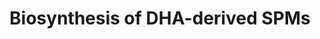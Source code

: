 ---
annotations:
- id: PW:0001137
  parent: classic metabolic pathway
  type: Pathway Ontology
  value: unsaturated fatty acid biosynthetic pathway
authors:
- ReactomeTeam
- DeSl
- Marvin M2
description: Docosahexaenoic acid (DHA), a major Ï‰-3 polyunsaturated fatty acid (PUFA)
  found in fish oil is the source of D-series resolvins (RvDs), one of the specialized
  proresolving mediators (SPMs) that show potent anti-inflammatory and pro-resolving
  actions (Molfino et al. 2017). The biosynthesis of RvDs occurs mainly during the
  process of inflammation when endothelial cells interact with leukocytes. Dietary
  DHA circulates in plasma or is present in cellular membranes as it can easily integrate
  into membranes. On injury or infection, DHA moves with edema into the tissue sites
  of acute inflammation where it is converted to exudate RvDs to interact with local
  immune cells (Kasuga et al. 2008). The initial transformation of DHA by aspirin-acetylated
  cyclooxygenase-2 or cyclooxygenase-mediated catalysis can produce stereospecific
  D-resolvins (18(R)- or 18(S)-RvDs respectively). Combinations of oxidation, reduction
  and hydrolysis reactions determine the type of D-resolvin formed (RvD1-6) (Serhan
  et al. 2002, Serhan & Petasis 2011, Serhan et al. 2014).   View original pathway
  at [http://www.reactome.org/PathwayBrowser/#DIAGRAM=9018677 Reactome].
last-edited: 2021-01-25
organisms:
- Homo sapiens
redirect_from:
- /index.php/Pathway:WP4439
- /instance/WP4439
revision: null
schema-jsonld:
- '@context': https://schema.org/
  '@id': https://wikipathways.github.io/pathways/WP4439.html
  '@type': Dataset
  creator:
    '@type': Organization
    name: WikiPathways
  description: Docosahexaenoic acid (DHA), a major Ï‰-3 polyunsaturated fatty acid
    (PUFA) found in fish oil is the source of D-series resolvins (RvDs), one of the
    specialized proresolving mediators (SPMs) that show potent anti-inflammatory and
    pro-resolving actions (Molfino et al. 2017). The biosynthesis of RvDs occurs mainly
    during the process of inflammation when endothelial cells interact with leukocytes.
    Dietary DHA circulates in plasma or is present in cellular membranes as it can
    easily integrate into membranes. On injury or infection, DHA moves with edema
    into the tissue sites of acute inflammation where it is converted to exudate RvDs
    to interact with local immune cells (Kasuga et al. 2008). The initial transformation
    of DHA by aspirin-acetylated cyclooxygenase-2 or cyclooxygenase-mediated catalysis
    can produce stereospecific D-resolvins (18(R)- or 18(S)-RvDs respectively). Combinations
    of oxidation, reduction and hydrolysis reactions determine the type of D-resolvin
    formed (RvD1-6) (Serhan et al. 2002, Serhan & Petasis 2011, Serhan et al. 2014).   View
    original pathway at [http://www.reactome.org/PathwayBrowser/#DIAGRAM=9018677 Reactome].
  keywords:
  - (N)PD1
  - '(N)PD1 '
  - 13(S),14(S)-epoxy-DHA
  - '14(R),21(R)-diHDHA '
  - '14(R),21(S)-diHDHA '
  - 14(R),21(S/R)-diHDHA
  - '14(R),21(S/R)-diHDHA '
  - 14(R)-HDHA
  - '14(S),21(R)-diHDHA '
  - '14(S),21(S)-diHDHA '
  - 14(S),21(S/R)-diHDHA
  - '14(S),21(S/R)-diHDHA '
  - 14(S)-HDHA
  - 14(S)-Hp-DHA
  - 16S,17S-epoxy-DHA
  - 17(R)-HDHA
  - 17(R)-Hp-DHA
  - 17(S)-HDHA
  - 17(S)-Hp-DHA
  - '17(S)-oxo-RvD1 '
  - 17(S)-oxo-RvD1,
  - 17R(16)-epoxy-DHA
  - 22-OH-(N)PD1
  - '22-OH-(N)PD1 '
  - 4(S)-Hp-17(R)-HDHA
  - 4(S)-Hp-17(S)-HDHA
  - 4S(5)-epoxy-17(R)-HDHA
  - 4S(5)-epoxy-17(S)-HDHA
  - 7(S),14(S)-diHp-DHA
  - 7(S),17(S)-diHp-DHA
  - 7(S)-Hp-17(R)-HDHA
  - 7(S)-Hp-17(S)-HDHA
  - 7-epi-MaR1
  - '7-epi-MaR1 '
  - 7S(8)-epoxy-17(R)-HDHA
  - 7S(8)-epoxy-17(S)-HDHA
  - 8-oxo-17(S)-RvD1
  - '8-oxo-17(S)-RvD1 '
  - 'ALOX12 '
  - ALOX12:Fe2+
  - ALOX15
  - ALOX5
  - AT-(N)PD1
  - 'AT-(N)PD1 '
  - 'AT-RvD1 '
  - AT-RvD1, AT-RvD2
  - AT-RvD1-6
  - AT-RvD3, AT-RvD4
  - AT-RvD5
  - 'AT-RvD5 '
  - AT-RvD6
  - 'AT-RvD6 '
  - Ac-PTGS2 dimer
  - 'CYP1A1 '
  - CYP1A1, CYP1A2
  - 'CYP1A2 '
  - CYP1A2,2C8,2C9,2D6,2E1,3A4
  - 'CYP2C8 '
  - 'CYP2C9 '
  - 'CYP2D6 '
  - CYP2E1
  - 'CYP2E1 '
  - 'CYP3A4 '
  - CYP4
  - DHA
  - DPEP
  - 'EPHX2 '
  - EPHX2 dimer
  - Epoxide hydrolase
  - 'Fe2+ '
  - GGT
  - GPX4-2
  - GSH
  - GSSG
  - 'GSTM4 '
  - GSTM4 dimer
  - Gly
  - H+
  - H2O
  - 'HPGD '
  - HPGD dimer
  - Hydroperoxy
  - L-Glu
  - 'LTA4H '
  - LTA4H:Zn2+
  - 'LTC4S '
  - LTC4S trimer
  - Lipoxygenase
  - MCTR1
  - 'MCTR1 '
  - MCTR2
  - 'MCTR2 '
  - MCTR3
  - 'MCTR3 '
  - MaR-L1
  - 'MaR-L1 '
  - MaR-L2
  - 'MaR-L2 '
  - MaR1
  - 'MaR1 '
  - MaR2
  - 'MaR2 '
  - Maresin-like SPMs
  - Maresins
  - 'Mg2+ '
  - NAD+
  - NADH
  - NADP+
  - NADPH
  - 'O-acetyl-L-serine-PTGS2 '
  - O2
  - PCTR1
  - 'PCTR1 '
  - PCTR2
  - 'PCTR2 '
  - PCTR3
  - 'PCTR3 '
  - PDX
  - 'PDX '
  - 'PTGS2 '
  - Protectins
  - RCTR1
  - 'RCTR1 '
  - RCTR2
  - 'RCTR2 '
  - RCTR3
  - 'RCTR3 '
  - RvD1
  - 'RvD1 '
  - RvD1, RvD2
  - RvD1-6
  - 'RvD2 '
  - RvD3, RvD4
  - 'Zn2+ '
  - 'aspirin-triggered resolvin D2 '
  - 'aspirin-triggered resolvin D3 '
  - 'aspirin-triggered resolvin D4 '
  - 'aspirin-triggered resolvin D5 '
  - 'aspirin-triggered resolvin D6 '
  - 'heme b '
  - oxidised acceptor
  - reduced acceptor
  - reductase
  - 'resolvin D3 '
  - 'resolvin D4 '
  - resolvin D5
  - 'resolvin D5 '
  - resolvin D6
  - 'resolvin D6 '
  - sulfido conjugates
  license: CC0
  name: Biosynthesis of DHA-derived SPMs
seo: CreativeWork
title: Biosynthesis of DHA-derived SPMs
wpid: WP4439
---